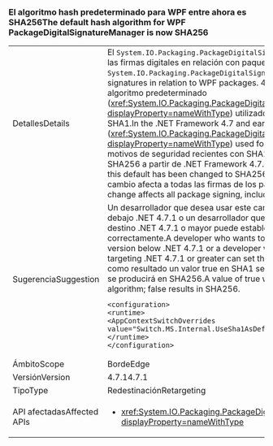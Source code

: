 ### <a name="the-default-hash-algorithm-for-wpf-packagedigitalsignaturemanager-is-now-sha256"></a><span data-ttu-id="7018d-101">El algoritmo hash predeterminado para WPF entre ahora es SHA256</span><span class="sxs-lookup"><span data-stu-id="7018d-101">The default hash algorithm for WPF PackageDigitalSignatureManager is now SHA256</span></span>

|   |   |
|---|---|
|<span data-ttu-id="7018d-102">Detalles</span><span class="sxs-lookup"><span data-stu-id="7018d-102">Details</span></span>|<span data-ttu-id="7018d-103">El <code>System.IO.Packaging.PackageDigitalSignatureManager</code> proporciona funcionalidad para las firmas digitales en relación con paquetes WPF.</span><span class="sxs-lookup"><span data-stu-id="7018d-103">The <code>System.IO.Packaging.PackageDigitalSignatureManager</code> provides functionality for digital signatures in relation to WPF packages.</span></span>  <span data-ttu-id="7018d-104">4.7 de .NET Framework y versiones anteriores, el algoritmo predeterminado (<xref:System.IO.Packaging.PackageDigitalSignatureManager.DefaultHashAlgorithm?displayProperty=nameWithType>) utilizado para firmar las partes de un paquete era SHA1.</span><span class="sxs-lookup"><span data-stu-id="7018d-104">In the .NET Framework 4.7 and earlier versions, the default algorithm (<xref:System.IO.Packaging.PackageDigitalSignatureManager.DefaultHashAlgorithm?displayProperty=nameWithType>) used for signing parts of a package was SHA1.</span></span>  <span data-ttu-id="7018d-105">Por motivos de seguridad recientes con SHA1, este valor predeterminado se ha cambiado a SHA256 a partir de .NET Framework 4.7.1.</span><span class="sxs-lookup"><span data-stu-id="7018d-105">Due to recent security concerns with SHA1, this default has been changed to SHA256 starting with the .NET Framework 4.7.1.</span></span>  <span data-ttu-id="7018d-106">Este cambio afecta a todas las firmas de los paquetes, incluidos los documentos XPS.</span><span class="sxs-lookup"><span data-stu-id="7018d-106">This change affects all package signing, including XPS documents.</span></span>|
|<span data-ttu-id="7018d-107">Sugerencia</span><span class="sxs-lookup"><span data-stu-id="7018d-107">Suggestion</span></span>|<span data-ttu-id="7018d-108">Un desarrollador que desea usar este cambio al especificar una versión de framework debajo .NET 4.7.1 o un desarrollador que requiera la funcionalidad anterior al tienen como destino .NET 4.7.1 o mayor puede establece la siguiente marca de AppContext correctamente.</span><span class="sxs-lookup"><span data-stu-id="7018d-108">A developer who wants to utilize this change while targeting a framework version below .NET 4.7.1 or a developer who requires the previous functionality while targeting .NET 4.7.1 or greater can set the following AppContext flag appropriately.</span></span>  <span data-ttu-id="7018d-109">Dará como resultado un valor true en SHA1 se usa como el algoritmo predeterminado; False, se producirá en SHA256.</span><span class="sxs-lookup"><span data-stu-id="7018d-109">A value of true will result in SHA1 being used as the default algorithm; false results in SHA256.</span></span><pre><code class="language-xml">&lt;configuration&gt;&#13;&#10;&lt;runtime&gt;&#13;&#10;&lt;AppContextSwitchOverrides value=&quot;Switch.MS.Internal.UseSha1AsDefaultHashAlgorithmForDigitalSignatures=true&quot;/&gt;&#13;&#10;&lt;/runtime&gt;&#13;&#10;&lt;/configuration&gt;&#13;&#10;</code></pre>|
|<span data-ttu-id="7018d-110">Ámbito</span><span class="sxs-lookup"><span data-stu-id="7018d-110">Scope</span></span>|<span data-ttu-id="7018d-111">Borde</span><span class="sxs-lookup"><span data-stu-id="7018d-111">Edge</span></span>|
|<span data-ttu-id="7018d-112">Versión</span><span class="sxs-lookup"><span data-stu-id="7018d-112">Version</span></span>|<span data-ttu-id="7018d-113">4.7.1</span><span class="sxs-lookup"><span data-stu-id="7018d-113">4.7.1</span></span>|
|<span data-ttu-id="7018d-114">Tipo</span><span class="sxs-lookup"><span data-stu-id="7018d-114">Type</span></span>|<span data-ttu-id="7018d-115">Redestinación</span><span class="sxs-lookup"><span data-stu-id="7018d-115">Retargeting</span></span>|
|<span data-ttu-id="7018d-116">API afectadas</span><span class="sxs-lookup"><span data-stu-id="7018d-116">Affected APIs</span></span>|<ul><li><xref:System.IO.Packaging.PackageDigitalSignatureManager.DefaultHashAlgorithm?displayProperty=nameWithType></li></ul>|

